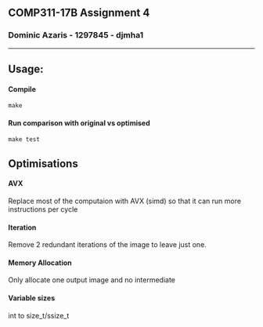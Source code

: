 ## COMP311-17B Assignment 4
### Dominic Azaris - 1297845 - djmha1

---

## Usage:
#### Compile
```
make
```

#### Run comparison with original vs optimised
```
make test
```

## Optimisations

#### AVX
Replace most of the computaion with AVX (simd) so that it can run more instructions per cycle

#### Iteration
Remove 2 redundant iterations of the image to leave just one.

#### Memory Allocation
Only allocate one output image and no intermediate

#### Variable sizes
int to size_t/ssize_t
